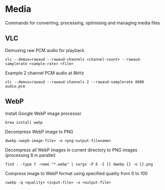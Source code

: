 # Media

Commands for converting, processing, optimising and managing media files

## VLC

Demuxing raw PCM audio for playback

    vlc --demux=rawaud --rawaud-channels <channel-count> --rawaud-samplerate <sample-rate> <file>

Example 2 channel PCM audio at 8kHz

    vlc --demux=rawaud --rawaud-channels 2 --rawaud-samplerate 8000 audio.pcm

## WebP

Install Google WebP image processor

    brew install webp

Decompress WebP image to PNG

    dwebp <wepb-image-file> -o <png-output-filename>

Decompress all WebP images in current directory to PNG images (processing 8 in parallel)

    find . -type f -name "*.webp" | xargs -P 8 -I {} dwebp {} -o {}.png

Compress image to WebP format using specified quality from 0 to 100

    cwebp -q <quality> <input-file> -o <output-file>
